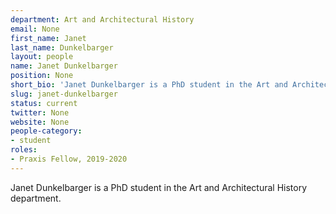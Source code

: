 ```yaml
---
department: Art and Architectural History
email: None
first_name: Janet
last_name: Dunkelbarger
layout: people
name: Janet Dunkelbarger
position: None
short_bio: 'Janet Dunkelbarger is a PhD student in the Art and Architectural History department.'
slug: janet-dunkelbarger
status: current
twitter: None
website: None
people-category:
- student
roles:
- Praxis Fellow, 2019-2020
---
```

Janet Dunkelbarger is a PhD student in the Art and Architectural History department.
